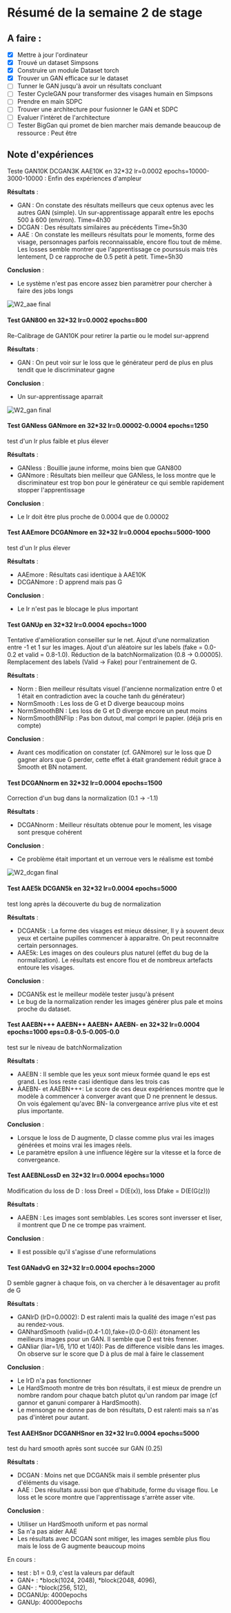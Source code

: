 # Résumé de la semaine 2 de stage


## A faire :

- [x]  Mettre à jour l'ordinateur
- [x]  Trouvé un dataset Simpsons
- [x]  Construire un module Dataset torch
- [x]  Trouver un GAN efficace sur le dataset
- [ ] Tunner le GAN jusqu'à avoir un résultats concluant
- [ ] Tester CycleGAN pour transformer des visages humain en Simpsons
- [ ] Prendre en main SDPC
- [ ] Trouver une architecture pour fusionner le GAN et SDPC
- [ ] Evaluer l'intèret de l'architecture
- [ ] Tester BigGan qui promet de bien marcher mais demande beaucoup de ressource : Peut être

## Note d'expériences

Teste GAN10K DCGAN3K AAE10K en 32*32 lr=0.0002 epochs=10000-3000-10000 :
Enfin des expériences d'ampleur

__Résultats__ :
  - GAN : On constate des résultats meilleurs que ceux optenus avec les autres GAN (simple). Un sur-apprentissage apparaît entre les epochs 500 à 600 (environ). 
    Time=4h30
  - DCGAN : Des résultats similaires au précédents 
    Time=5h30
  - AAE : On constate les meilleurs résultats pour le moments, forme des visage, personnages parfois reconnaissable, encore flou tout de même. Les losses semble montrer que l'apprentissage ce pourssuis mais très lentement, D ce rapproche de 0.5 petit à petit.
    Time=5h30

__Conclusion__ :
  - Le système n'est pas encore assez bien paramètrer pour chercher à faire des jobs longs 
  
![W2_aae final](W2_aae/final.png "AAE") 

#### Test GAN800 en 32*32 lr=0.0002 epochs=800
Re-Calibrage de GAN10K pour retirer la partie ou le model sur-apprend

__Résultats__ :
  - GAN : On peut voir sur le loss que le générateur perd de plus en plus tendit que le discriminateur gagne

__Conclusion__ :
  - Un sur-apprentissage aparrait
  
![W2_gan final](W2_gan/final.png "GAN")

#### Test GANless GANmore en 32*32 lr=0.00002-0.0004 epochs=1250
test d'un lr plus faible et plus élever

__Résultats__ :
  - GANless : Bouillie jaune informe, moins bien que GAN800
  - GANmore : Résultats bien meilleur que GANless, le loss montre que le discriminateur est trop bon pour le générateur ce qui semble rapidement stopper l'apprentissage

__Conclusion__ :
  - Le lr doit être plus proche de 0.0004 que de 0.00002

#### Test AAEmore DCGANmore en 32*32 lr=0.0004 epochs=5000-1000
test d'un lr plus élever

__Résultats__ :
  - AAEmore : Résultats casi identique à AAE10K
  - DCGANmore : D apprend mais pas G

__Conclusion__ :
  - Le lr n'est pas le blocage le plus important

#### Test GANUp en 32*32 lr=0.0004 epochs=1000
Tentative d'amèlioration conseiller sur le net. 
Ajout d'une normalization entre -1 et 1 sur les images.
Ajout d'un aléatoire sur les labels (fake = 0.0-0.2 et valid = 0.8-1.0).
Réduction de la batchNormalization (0.8 -> 0.00005).
Remplacement des labels (Valid -> Fake) pour l'entrainement de G.

__Résultats__ :
  - Norm : Bien meilleur résultats visuel (l'ancienne normalization entre 0 et 1 était en contradiction avec la couche tanh du générateur)
  - NormSmooth : Les loss de G et D diverge beaucoup moins
  - NormSmoothBN : Les loss de G et D diverge encore un peut moins
  - NormSmoothBNFlip : Pas bon dutout, mal compri le papier. (déjà pris en compte)

__Conclusion__ :
  - Avant ces modification on constater (cf. GANmore) sur le loss que D gagner alors que G perder,
		cette effet à était grandement réduit grace à Smooth et BN notament.

#### Test DCGANnorm en 32*32 lr=0.0004 epochs=1500
Correction d'un bug dans la normalization (0.1 -> -1.1)

__Résultats__ :
  - DCGANnorm : Meilleur résultats obtenue pour le moment, les visage sont presque cohérent

__Conclusion__ :
  - Ce problème était important et un verroue vers le réalisme est tombé

![W2_dcgan final](W2_dcgan/final.png "DCGAN")

#### Test AAE5k DCGAN5k en 32*32 lr=0.0004 epochs=5000
test long après la découverte du bug de normalization

__Résultats__ :
  - DCGAN5k : La forme des visages est mieux déssiner, Il y à souvent deux yeux et certaine pupilles commencer à apparaitre. On peut reconnaitre certain personnages.  
  - AAE5k: Les images on des couleurs plus naturel (effet du bug de la normalization). Le résultats est encore flou et de nombreux artefacts entoure les visages.

__Conclusion__ :
  - DCGAN5k est le meilleur modèle tester jusqu'à présent
  - Le bug de la normalization render les images générer plus pale et moins proche du dataset.

#### Test AAEBN+++ AAEBN++ AAEBN+ AAEBN- en 32*32 lr=0.0004 epochs=1000 eps=0.8-0.5-0.005-0.0
test sur le niveau de batchNormalization

__Résultats__ :
  - AAEBN : Il semble que les yeux sont mieux formée quand le eps est grand. Les loss reste casi identique dans les trois cas
  - AAEBN- et AAEBN+++: Le score de ces deux expériences montre que le modèle à commencer à converger avant que D ne prennent le dessus.
		On vois également qu'avec BN- la convergeance arrive plus vite et est plus importante.

__Conclusion__ :
  - Lorsque le loss de D augmente, D classe comme plus vrai les images générées et moins vrai les images réels.
  - Le paramètre epsilon à une influence légère sur la vitesse et la force de convergeance.

#### Test AAEBNLossD en 32*32 lr=0.0004 epochs=1000
Modification du loss de D : loss Dreel = D(E(x)), loss Dfake = D(E(G(z)))

__Résultats__ :
  - AAEBN : Les images sont semblables. Les scores sont inversser et liser, il montrent que D ne ce trompe pas vraiment.

__Conclusion__ :
  - Il est possible qu'il s'agisse d'une reformulations

#### Test GANadvG en 32*32 lr=0.0004 epochs=2000
D semble gagner à chaque fois, on va chercher à le désaventager au profit de G

__Résultats__ :
  - GANlrD (lrD=0.0002): D est ralenti mais la qualité des image n'est pas au rendez-vous.
  - GANhardSmooth (valid=(0.4-1.0),fake=(0.0-0.6)): étonament les meilleurs images pour un GAN. Il semble que D est très frenner.
  - GANliar (liar=1/6, 1/10 et 1/40): Pas de difference visible dans les images. On observe sur le score que D à plus de mal à faire le classement

__Conclusion__ :
  - Le lrD n'a pas fonctionner
  - Le HardSmooth montre de très bon résultats, il est mieux de prendre un nombre random pour chaque batch plutot qu'un random par image (cf gannor et ganuni comparer à HardSmooth).
  - Le mensonge ne donne pas de bon résultats, D est ralenti mais sa n'as pas d'intèret pour autant.

#### Test AAEHSnor DCGANHSnor en 32*32 lr=0.0004 epochs=5000
test du hard smooth après sont succée sur GAN (0.25)

__Résultats__ :
  - DCGAN : Moins net que DCGAN5k mais il semble présenter plus d'éléments du visage.
  - AAE : Des résultats aussi bon que d'habitude, forme du visage flou. Le loss et le score montre que l'apprentissage s'arrète asser vite.

__Conclusion__ :
  - Utiliser un HardSmooth uniform et pas normal
  - Sa n'a pas aider AAE
  - Les résultats avec DCGAN sont mitiger, les images semble plus flou mais le loss de G augmente beaucoup moins


En cours :
 - test : b1 = 0.9, c'est la valeurs par défault
 - GAN+ : *block(1024, 2048), *block(2048, 4096),
 - GAN- :  *block(256, 512),
 - DCGANUp: 4000epochs 
 - GANUp: 40000epochs
